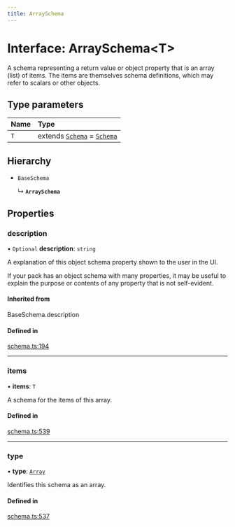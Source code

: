 ```yaml
---
title: ArraySchema
---
```

# Interface: ArraySchema<T\>

A schema representing a return value or object property that is an array (list) of items.
The items are themselves schema definitions, which may refer to scalars or other objects.

## Type parameters

| Name | Type |
| :------ | :------ |
| `T` | extends [`Schema`](../types/Schema.md) = [`Schema`](../types/Schema.md) |

## Hierarchy

- `BaseSchema`

  ↳ **`ArraySchema`**

## Properties

### description

• `Optional` **description**: `string`

A explanation of this object schema property shown to the user in the UI.

If your pack has an object schema with many properties, it may be useful to
explain the purpose or contents of any property that is not self-evident.

#### Inherited from

BaseSchema.description

#### Defined in

[schema.ts:194](https://github.com/coda/packs-sdk/blob/main/schema.ts#L194)

___

### items

• **items**: `T`

A schema for the items of this array.

#### Defined in

[schema.ts:539](https://github.com/coda/packs-sdk/blob/main/schema.ts#L539)

___

### type

• **type**: [`Array`](../enums/ValueType.md#array)

Identifies this schema as an array.

#### Defined in

[schema.ts:537](https://github.com/coda/packs-sdk/blob/main/schema.ts#L537)
